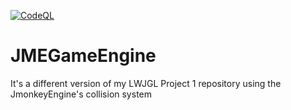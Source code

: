 [![CodeQL](https://github.com/ostix360/JMEGameEngine/actions/workflows/codeql.yml/badge.svg?event=push)](https://github.com/ostix360/JMEGameEngine/actions/workflows/codeql.yml)

# JMEGameEngine
It's a different version of my LWJGL Project 1 repository using the JmonkeyEngine's collision system
